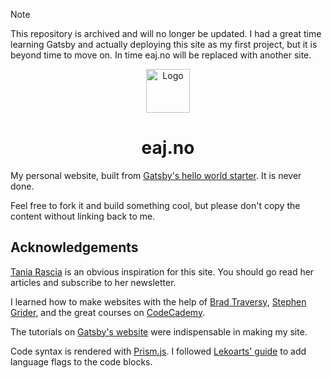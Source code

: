 > [!NOTE]  
> This repository is archived and will no longer be updated. I had a great time learning Gatsby and actually deploying this site as my first project, but it is beyond time to move on. In time eaj.no will be replaced with another site.

<p align="center">
  <a href="https://eaj.no">
    <img alt="Logo" src="src/images/icon.png" width="70" />
  </a>
</p>
<h1 align="center">
  eaj.no
</h1>

My personal website, built from [Gatsby's hello world starter](https://github.com/gatsbyjs/gatsby-starter-hello-world). It is never done.

Feel free to fork it and build something cool, but please don't copy the content without linking back to me.

## Acknowledgements

[Tania Rascia](https://taniarascia.com) is an obvious inspiration for this site.
You should go read her articles and subscribe to her newsletter.

I learned how to make websites with the help of [Brad Traversy](https://www.udemy.com/user/brad-traversy/), [Stephen Grider](https://www.udemy.com/user/sgslo/), and the great courses on [CodeCademy](https://www.codecademy.com/).

The tutorials on [Gatsby's website](gatsbyjs.org/) were indispensable in making my site.

Code syntax is rendered with [Prism.js](https://prismjs.com/). I followed [Lekoarts' guide](https://www.lekoarts.de/en/blog/language-tabs-for-gatsbys-code-blocks) to add language flags to the code blocks.
